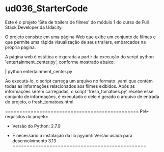 # ud036_StarterCode

Este é o projeto 'Site de trailers de filmes' do módulo 1 do curso de Full Stack Developer da Udacity.

O projeto consiste em uma página Web que exibe um conjunto de filmes e que permite uma rápida visualização de seus trailers, embarcados na própria página.

A página web é estática e é gerada a partir da execução do script python 'entertainment_center.py', conforme mostrado abaixo: 


| python entertainment_center.py


Ao executá-lo, o script carrega um arquivo no formato .yaml que contém todas as informações relacionados aos filmes exibidos. Após as informações serem carregadas, o script 'fresh_tomatoes.py' recebe esse conjunto de informações, é executado e dele é gerado o arquivo de entrada do projeto, o fresh_tomatoes.html.

===============================================
Pré-requisitos do projeto:                
                                          
- Versão do Python: 2.7.9                 
                       		            
- É necessário a instalação da lib pyyaml:
  Versão usada para desenvolvimento 3.13  
===============================================

